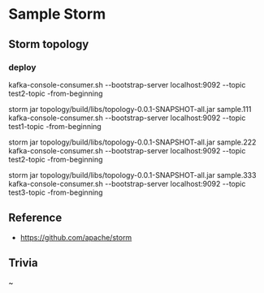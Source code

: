 Sample Storm
============


## Storm topology

### deploy
kafka-console-consumer.sh --bootstrap-server localhost:9092 --topic test2-topic -from-beginning

storm jar topology/build/libs/topology-0.0.1-SNAPSHOT-all.jar sample.111
kafka-console-consumer.sh --bootstrap-server localhost:9092 --topic test1-topic -from-beginning

storm jar topology/build/libs/topology-0.0.1-SNAPSHOT-all.jar sample.222
kafka-console-consumer.sh --bootstrap-server localhost:9092 --topic test2-topic -from-beginning

storm jar topology/build/libs/topology-0.0.1-SNAPSHOT-all.jar sample.333
kafka-console-consumer.sh --bootstrap-server localhost:9092 --topic test3-topic -from-beginning

## Reference

* https://github.com/apache/storm


## Trivia

~